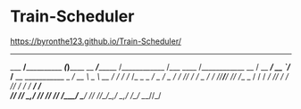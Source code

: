 # Train-Scheduler
https://byronthe123.github.io/Train-Scheduler/
________             _____              ________     ______      _________      ______            
___  __/____________ ___(_)______       __  ___/________  /____________  /___  ____  /____________
__  /  __  ___/  __ `/_  /__  __ \___________ \_  ___/_  __ \  _ \  __  /_  / / /_  /_  _ \_  ___/
_  /   _  /   / /_/ /_  / _  / / //_____/___/ // /__ _  / / /  __/ /_/ / / /_/ /_  / /  __/  /    
/_/    /_/    \__,_/ /_/  /_/ /_/       /____/ \___/ /_/ /_/\___/\__,_/  \__,_/ /_/  \___//_/
